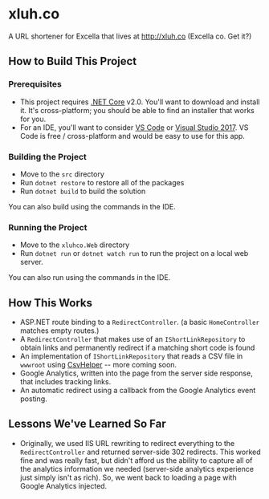 # xluh.co

A URL shortener for Excella that lives at <http://xluh.co> (Excella co. Get it?)

## How to Build This Project

### Prerequisites

* This project requires [.NET Core](https://www.microsoft.com/net/download/core) v2.0. You'll want to download and install it. It's cross-platform; you should be able to find an installer that works for you.
* For an IDE, you'll want to consider [VS Code](https://code.visualstudio.com) or [Visual Studio 2017](https://www.visualstudio.com/). VS Code is free / cross-platform and would be easy to use for this app.

### Building the Project

* Move to the `src` directory
* Run `dotnet restore` to restore all of the packages
* Run `dotnet build` to build the solution

You can also build using the commands in the IDE.

### Running the Project

* Move to the `xluhco.Web` directory
* Run `dotnet run` or `dotnet watch run` to run the project on a local web server.

You can also run using the commands in the IDE.

## How This Works

* ASP.NET route binding to a `RedirectController`. (a basic `HomeController` matches empty routes.)
* A `RedirectController` that makes use of an `IShortLinkRepository` to obtain links and permanently redirect if a matching short code is found
* An implementation of `IShortLinkRepository` that reads a CSV file in `wwwroot` using [CsvHelper](https://joshclose.github.io/CsvHelper/) -- more coming soon.
* Google Analytics, written into the page from the server side response, that includes tracking links.
* An automatic redirect using a callback from the Google Analytics event posting.

## Lessons We've Learned So Far

* Originally, we used IIS URL rewriting to redirect everything to the `RedirectController` and returned server-side 302 redirects. This worked fine and was really fast, but didn't afford us the ability to capture all of the analytics information we needed (server-side analytics experience just simply isn't as rich). So, we went back to loading a page with Google Analytics injected.